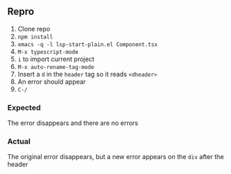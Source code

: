 ## Repro

1. Clone repo
1. `npm install`
1. `emacs -q -l lsp-start-plain.el Component.tsx`
1. `M-x typescript-mode`
1. `i` to import current project
1. `M-x auto-rename-tag-mode`
1. Insert a `d` in the `header` tag so it reads `<dheader>`
1. An error should appear
1. `C-/`

### Expected

The error disappears and there are no errors

### Actual

The original error disappears, but a new error appears on the `div` after the header
